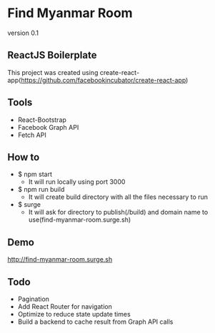 # Find Myanmar Room
version 0.1

## ReactJS Boilerplate
This project was created using create-react-app(https://github.com/facebookincubator/create-react-app) 

## Tools
- React-Bootstrap
- Facebook Graph API
- Fetch API

## How to
- $ npm start
   - It will run locally using port 3000
- $ npm run build
   - It will create build directory with all the files necessary to run
- $ surge
   - It will ask for directory to publish(/build) and domain name to use(find-myanmar-room.surge.sh)

## Demo
http://find-myanmar-room.surge.sh

## Todo
- Pagination
- Add React Router for navigation 
- Optimize to reduce state update times
- Build a backend to cache result from Graph API calls